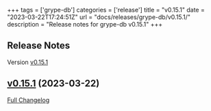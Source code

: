 +++
tags = ['grype-db']
categories = ['release']
title = "v0.15.1"
date = "2023-03-22T17:24:51Z"
url = "docs/releases/grype-db/v0.15.1/"
description = "Release notes for grype-db v0.15.1"
+++

## Release Notes

Version [v0.15.1](https://github.com/anchore/grype-db/releases/tag/v0.15.1)

## [v0.15.1](https://github.com/anchore/grype-db/tree/v0.15.1) (2023-03-22)

[Full Changelog](https://github.com/anchore/grype-db/compare/v0.15.0...v0.15.1)
